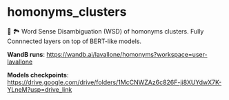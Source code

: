 # homonyms_clusters
🏦 🏞 Word Sense Disambiguation (WSD) of homonyms clusters. Fully Connnected layers on top of BERT-like models.

**WandB runs**: https://wandb.ai/lavallone/homonyms?workspace=user-lavallone

**Models checkpoints**: https://drive.google.com/drive/folders/1McCNWZAz6c826F-ji8XUYdwX7K-YLneM?usp=drive_link
